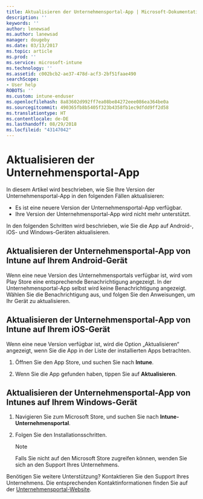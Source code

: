 ```yaml
---
title: Aktualisieren der Unternehmensportal-App | Microsoft-Dokumentation
description: ''
keywords: ''
author: lenewsad
ms.author: lanewsad
manager: dougeby
ms.date: 03/13/2017
ms.topic: article
ms.prod: ''
ms.service: microsoft-intune
ms.technology: ''
ms.assetid: c002bcb2-ae37-478d-acf3-2bf51faae490
searchScope:
- User help
ROBOTS: ''
ms.custom: intune-enduser
ms.openlocfilehash: 8a83602d992ff7ea08be84272eee086ea364be0a
ms.sourcegitcommit: 490365fb8b5405f323b4358fb1ec9dfdd9ff2d58
ms.translationtype: HT
ms.contentlocale: de-DE
ms.lasthandoff: 08/29/2018
ms.locfileid: "43147042"
---
```

# <a name="how-to-update-the-company-portal-app"></a>Aktualisieren der Unternehmensportal-App

In diesem Artikel wird beschrieben, wie Sie Ihre Version der Unternehmensportal-App in den folgenden Fällen aktualisieren:  
* Es ist eine neuere Version der Unternehmensportal-App verfügbar.
* Ihre Version der Unternehmensportal-App wird nicht mehr unterstützt.

In den folgenden Schritten wird beschrieben, wie Sie die App auf Android-, iOS- und Windows-Geräten aktualisieren.    

## <a name="update-the-intune-company-portal-app-on-your-android-device"></a>Aktualisieren der Unternehmensportal-App von Intune auf Ihrem Android-Gerät

Wenn eine neue Version des Unternehmensportals verfügbar ist, wird vom Play Store eine entsprechende Benachrichtigung angezeigt. In der Unternehmensportal-App selbst wird keine Benachrichtigung angezeigt. Wählen Sie die Benachrichtigung aus, und folgen Sie den Anweisungen, um Ihr Gerät zu aktualisieren.  

## <a name="update-the-intune-company-portal-app-on-your-ios-device"></a>Aktualisieren der Unternehmensportal-App von Intune auf Ihrem iOS-Gerät

Wenn eine neue Version verfügbar ist, wird die Option „Aktualisieren“ angezeigt, wenn Sie die App in der Liste der installierten Apps betrachten.  

1. Öffnen Sie den App Store, und suchen Sie nach **Intune**.

2. Wenn Sie die App gefunden haben, tippen Sie auf **Aktualisieren**.

## <a name="update-the-intune-company-portal-app-on-your-windows-device"></a>Aktualisieren der Unternehmensportal-App von Intunes auf Ihrem Windows-Gerät

1.  Navigieren Sie zum Microsoft Store, und suchen Sie nach **Intune-Unternehmensportal**.

2.  Folgen Sie den Installationsschritten.

    > [!NOTE]
    > Falls Sie nicht auf den Microsoft Store zugreifen können, wenden Sie sich an den Support Ihres Unternehmens.


Benötigen Sie weitere Unterstützung? Kontaktieren Sie den Support Ihres Unternehmens. Die entsprechenden Kontaktinformationen finden Sie auf der [Unternehmensportal-Website](https://go.microsoft.com/fwlink/?linkid=2010980).
